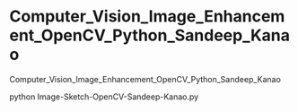 # Computer_Vision_Image_Enhancement_OpenCV_Python_Sandeep_Kanao
Computer_Vision_Image_Enhancement_OpenCV_Python_Sandeep_Kanao

python Image-Sketch-OpenCV-Sandeep-Kanao.py
